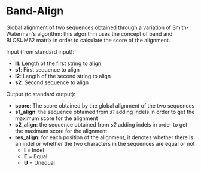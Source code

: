 # Band-Align
Global alignment of two sequences obtained through a variation of Smith-Waterman's algorithm: this algorithm uses the concept of band and BLOSUM62 matrix in order to calculate the score of the alignment.  

Input (from standard input):
- **l1**: Length of the first string to align
- **s1**: First sequence to align
- **l2**: Length of the second string to align
- **s2**: Second sequence to align

Output (to standard output):
- **score**: The score obtained by the global alignment of the two sequences
- **s1_align**: the sequence obtained from *s1* adding indels in order to get the maximum score for the alignment 
- **s2_align**: the sequence obtained from *s2* adding indels in order to get the maximum score for the alignment
- **res_align**: for each position of the alignment, it denotes whether there is an indel or whether the two characters in the sequences are equal or not
  - **I** = Indel
  - **E** = Equal
  - **U** = Unequal
  
